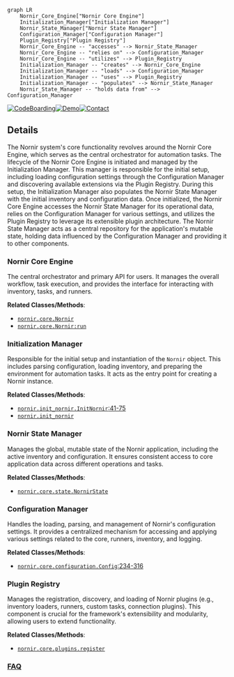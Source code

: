 ```mermaid
graph LR
    Nornir_Core_Engine["Nornir Core Engine"]
    Initialization_Manager["Initialization Manager"]
    Nornir_State_Manager["Nornir State Manager"]
    Configuration_Manager["Configuration Manager"]
    Plugin_Registry["Plugin Registry"]
    Nornir_Core_Engine -- "accesses" --> Nornir_State_Manager
    Nornir_Core_Engine -- "relies on" --> Configuration_Manager
    Nornir_Core_Engine -- "utilizes" --> Plugin_Registry
    Initialization_Manager -- "creates" --> Nornir_Core_Engine
    Initialization_Manager -- "loads" --> Configuration_Manager
    Initialization_Manager -- "uses" --> Plugin_Registry
    Initialization_Manager -- "populates" --> Nornir_State_Manager
    Nornir_State_Manager -- "holds data from" --> Configuration_Manager
```

[![CodeBoarding](https://img.shields.io/badge/Generated%20by-CodeBoarding-9cf?style=flat-square)](https://github.com/CodeBoarding/GeneratedOnBoardings)[![Demo](https://img.shields.io/badge/Try%20our-Demo-blue?style=flat-square)](https://www.codeboarding.org/demo)[![Contact](https://img.shields.io/badge/Contact%20us%20-%20contact@codeboarding.org-lightgrey?style=flat-square)](mailto:contact@codeboarding.org)

## Details

The Nornir system's core functionality revolves around the Nornir Core Engine, which serves as the central orchestrator for automation tasks. The lifecycle of the Nornir Core Engine is initiated and managed by the Initialization Manager. This manager is responsible for the initial setup, including loading configuration settings through the Configuration Manager and discovering available extensions via the Plugin Registry. During this setup, the Initialization Manager also populates the Nornir State Manager with the initial inventory and configuration data. Once initialized, the Nornir Core Engine accesses the Nornir State Manager for its operational data, relies on the Configuration Manager for various settings, and utilizes the Plugin Registry to leverage its extensible plugin architecture. The Nornir State Manager acts as a central repository for the application's mutable state, holding data influenced by the Configuration Manager and providing it to other components.

### Nornir Core Engine
The central orchestrator and primary API for users. It manages the overall workflow, task execution, and provides the interface for interacting with inventory, tasks, and runners.


**Related Classes/Methods**:

- <a href="https://github.com/nornir-automation/nornir/blob/main/nornir/core/__init__.py" target="_blank" rel="noopener noreferrer">`nornir.core.Nornir`</a>
- <a href="https://github.com/nornir-automation/nornir/blob/main/nornir/core/__init__.py" target="_blank" rel="noopener noreferrer">`nornir.core.Nornir:run`</a>


### Initialization Manager
Responsible for the initial setup and instantiation of the `Nornir` object. This includes parsing configuration, loading inventory, and preparing the environment for automation tasks. It acts as the entry point for creating a Nornir instance.


**Related Classes/Methods**:

- <a href="https://github.com/nornir-automation/nornir/blob/main/nornir/init_nornir.py#L41-L75" target="_blank" rel="noopener noreferrer">`nornir.init_nornir.InitNornir`:41-75</a>
- <a href="https://github.com/nornir-automation/nornir/blob/main/nornir/init_nornir.py" target="_blank" rel="noopener noreferrer">`nornir.init_nornir`</a>


### Nornir State Manager
Manages the global, mutable state of the Nornir application, including the active inventory and configuration. It ensures consistent access to core application data across different operations and tasks.


**Related Classes/Methods**:

- <a href="https://github.com/nornir-automation/nornir/blob/main/nornir/core/state.py" target="_blank" rel="noopener noreferrer">`nornir.core.state.NornirState`</a>


### Configuration Manager
Handles the loading, parsing, and management of Nornir's configuration settings. It provides a centralized mechanism for accessing and applying various settings related to the core, runners, inventory, and logging.


**Related Classes/Methods**:

- <a href="https://github.com/nornir-automation/nornir/blob/main/nornir/core/configuration.py#L234-L316" target="_blank" rel="noopener noreferrer">`nornir.core.configuration.Config`:234-316</a>


### Plugin Registry
Manages the registration, discovery, and loading of Nornir plugins (e.g., inventory loaders, runners, custom tasks, connection plugins). This component is crucial for the framework's extensibility and modularity, allowing users to extend functionality.


**Related Classes/Methods**:

- <a href="https://github.com/nornir-automation/nornir/blob/main/nornir/core/plugins/__init__.py" target="_blank" rel="noopener noreferrer">`nornir.core.plugins.register`</a>




### [FAQ](https://github.com/CodeBoarding/GeneratedOnBoardings/tree/main?tab=readme-ov-file#faq)